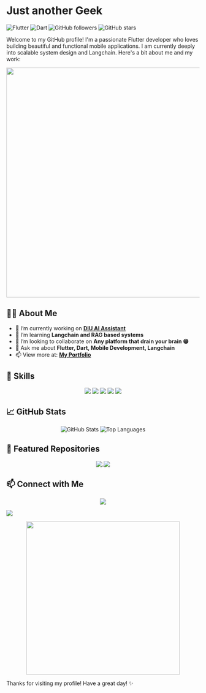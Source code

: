 # Just another Geek

![Flutter](https://img.shields.io/badge/Flutter-Framework-blue?logo=flutter) 
![Dart](https://img.shields.io/badge/Dart-Language-blue?logo=dart)
![GitHub followers](https://img.shields.io/github/followers/Sabir-Islam-Khan?style=social)
![GitHub stars](https://img.shields.io/github/stars/Sabir-Islam-Khan?style=social)

Welcome to my GitHub profile! I'm a passionate Flutter developer who loves building beautiful and functional mobile applications. I am currently deeply into scalable system design and Langchain. Here's a bit about me and my work:

<p align="center">
  <img src="https://media.giphy.com/media/ZVik7pBtu9dNS/giphy.gif" width="600" />
</p>

## 🧑‍💻 About Me

- 🔭 I’m currently working on **[DIU AI Assistant](https://github.com/Sabir-Islam-Khan/diu_smart_bot)**
- 🌱 I’m learning **Langchain and RAG based systems**
- 👯 I’m looking to collaborate on **Any platform that drain your brain 😁**
- 💬 Ask me about **Flutter, Dart, Mobile Development, Langchain**
- 📫 View more at: **[My Portfolio](https://sabirislam.me/)**

## 🚀 Skills

<p align="center">
  <img src="https://img.shields.io/badge/Flutter-Framework-blue?logo=flutter" />
  <img src="https://img.shields.io/badge/Dart-Language-blue?logo=dart" />
  <img src="https://img.shields.io/badge/Firebase-Platform-orange?logo=firebase" />
  <img src="https://img.shields.io/badge/RESTful_APIs-Development-green" />
  <img src="https://img.shields.io/badge/CI/CD-Automation-yellowgreen" />
</p>

## 📈 GitHub Stats

<p align="center">  
  <img src="https://github-readme-stats.vercel.app/api?username=Sabir-Islam-Khan&show_icons=true&theme=radical&custom_title=My%20GitHub%20Stats%20%E2%9A%A1&hide_border=true&line_height=24&bg_color=00000000&title_color=ffffff&text_color=ffffff&icon_color=ff0000&hide=prs,issues,contribs&count_private=true&include_all_commits=true&hide_rank=true" alt="GitHub Stats" />

  <img src="https://github-readme-stats.vercel.app/api/top-langs/?username=Sabir-Islam-Khan&layout=compact&theme=radical" alt="Top Languages" />
</p>


## 📂 Featured Repositories

<p align="center">
  <a href="https://github.com/Sabir-Islam-Khan/diu_smart_bot">
    <img align="center" src="https://github-readme-stats.vercel.app/api/pin/?username=Sabir-Islam-Khan&repo=diu_smart_bot&theme=radical" />
  </a>
  <a href="https://github.com/Sabir-Islam-Khan/ai_caption_gen">
    <img align="center" src="https://github-readme-stats.vercel.app/api/pin/?username=Sabir-Islam-Khan&repo=ai_caption_gen&theme=radical" />
  </a>
</p>


## 📫 Connect with Me

<p align="center">
  <a href="https://linkedin.com/in/sabir-islam-khan-b750aa146"><img src="https://img.shields.io/badge/LinkedIn-Connect-blue?logo=linkedin" /></a>
  
  <a href="mailto:sabir.islam14@gmail.com"><img src="https://img.shields.io/badge/Email-Send%20Mail-red?logo=gmail" /></a>
</p>

<p align="center">
  <img src="https://media.giphy.com/media/l0MYt5jPR6QX5pnqM/giphy.gif" width="400" />
</p>

Thanks for visiting my profile! Have a great day! ✨
